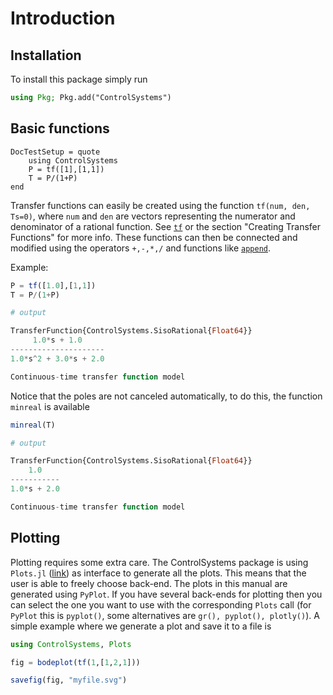 # Introduction
## Installation

To install this package simply run
```julia
using Pkg; Pkg.add("ControlSystems")
```

## Basic functions
```@meta
DocTestSetup = quote
    using ControlSystems
    P = tf([1],[1,1])
    T = P/(1+P)
end
```
Transfer functions can easily be created using the function `tf(num, den, Ts=0)`, where `num` and `den` are vectors representing the numerator and denominator of a rational function. See [`tf`](@ref) or the section "Creating Transfer Functions" for more info. These functions can then be connected and modified using the operators `+,-,*,/` and functions like [`append`](@ref).

Example:
```julia
P = tf([1.0],[1,1])
T = P/(1+P)

# output

TransferFunction{ControlSystems.SisoRational{Float64}}
     1.0*s + 1.0
---------------------
1.0*s^2 + 3.0*s + 2.0

Continuous-time transfer function model
```

Notice that the poles are not canceled automatically, to do this, the function `minreal` is available
```julia
minreal(T)

# output

TransferFunction{ControlSystems.SisoRational{Float64}}
    1.0
-----------
1.0*s + 2.0

Continuous-time transfer function model
```
## Plotting
Plotting requires some extra care. The ControlSystems package is using `Plots.jl` ([link](https://github.com/JuliaPlots/Plots.jl)) as interface to generate all the plots. This means that the user is able to freely choose back-end. The plots in this manual are generated using `PyPlot`. If you have several back-ends for plotting then you can select the one you want to use with the corresponding `Plots` call (for `PyPlot` this is `pyplot()`, some alternatives are `gr(), pyplot(), plotly()`). A simple example where we generate a plot and save it to a file is
```julia
using ControlSystems, Plots

fig = bodeplot(tf(1,[1,2,1]))

savefig(fig, "myfile.svg")
```
